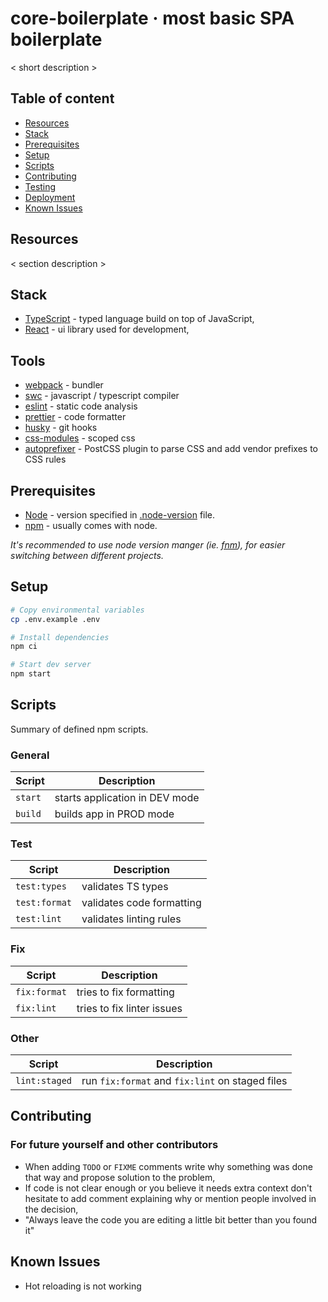 # core-boilerplate &middot; most basic SPA boilerplate

< short description >

## Table of content

- [Resources](#Resources)
- [Stack](#Stack)
- [Prerequisites](#Prerequisites)
- [Setup](#Setup)
- [Scripts](#Scripts)
- [Contributing](#Contributing)
- [Testing](#Testing)
- [Deployment](#Deployment)
- [Known Issues](#Known-Issues)

## Resources

< section description >

## Stack

- [TypeScript](https://www.typescriptlang.org/) - typed language build on top of JavaScript,
- [React](https://reactjs.org/) - ui library used for development,

## Tools

- [webpack](https://webpack.js.org) - bundler
- [swc](https://swc.rs) - javascript / typescript compiler
- [eslint](https://eslint.org) - static code analysis
- [prettier](https://prettier.io) - code formatter
- [husky](https://github.com/typicode/husky) - git hooks
- [css-modules](https://github.com/css-modules/css-modules) - scoped css
- [autoprefixer](https://github.com/postcss/autoprefixer) - PostCSS plugin to parse CSS and add vendor prefixes to CSS rules

## Prerequisites

- [Node](https://nodejs.org/en/) - version specified in [.node-version](/.node-version) file.
- [npm](https://www.npmjs.com/) - usually comes with node.

_It's recommended to use node version manger (ie. [fnm](https://github.com/Schniz/fnm)), for easier switching between different projects._

## Setup

```sh
# Copy environmental variables
cp .env.example .env

# Install dependencies
npm ci

# Start dev server
npm start
```

## Scripts

Summary of defined npm scripts.

### General

| Script  | Description                    |
| ------- | ------------------------------ |
| `start` | starts application in DEV mode |
| `build` | builds app in PROD mode        |

### Test

| Script        | Description               |
| ------------- | ------------------------- |
| `test:types`  | validates TS types        |
| `test:format` | validates code formatting |
| `test:lint`   | validates linting rules   |

### Fix

| Script       | Description                |
| ------------ | -------------------------- |
| `fix:format` | tries to fix formatting    |
| `fix:lint`   | tries to fix linter issues |

### Other

| Script        | Description                                     |
| ------------- | ----------------------------------------------- |
| `lint:staged` | run `fix:format` and `fix:lint` on staged files |

## Contributing

### For future yourself and other contributors

- When adding `TODO` or `FIXME` comments write why something was done that way and propose solution to the problem,
- If code is not clear enough or you believe it needs extra context don't hesitate to add comment explaining why or mention people involved in the decision,
- "Always leave the code you are editing a little bit better than you found it"

## Known Issues

- Hot reloading is not working
